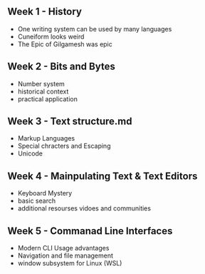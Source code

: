 ## Week 1 - History
- One writing system can be used by many languages
- Cuneiform looks weird
- The Epic of Gilgamesh was epic
## Week 2 - Bits and Bytes
- Number system
- historical context
- practical application
## Week 3 - Text structure.md
- Markup Languages
- Special chracters and Escaping
- Unicode
## Week 4 - Mainpulating Text & Text Editors
- Keyboard Mystery
- basic search
- additional resourses vidoes and communities
## Week 5 - Commanad Line Interfaces
- Modern CLI Usage advantages
- Navigation and file management
- window subsystem for Linux (WSL)
  


